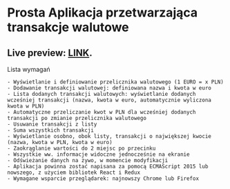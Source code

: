 # Prosta Aplikacja przetwarzająca transakcje walutowe


## Live preview: [LINK](https://mieczyslawmilej.github.io/Currency_app/).

Lista wymagań
	
	- Wyświetlanie i definiowanie przelicznika walutowego (1 EURO = x PLN)
	- Dodawanie transakcji walutowej: definiowana nazwa i kwota w euro
	- Lista dodanych transakcji walutowych: wyświetlanie dodanych wcześniej transakcji (nazwa, kwota w euro, automatycznie wyliczona kwota w PLN)
	- Automatyczne przeliczanie kwot w PLN dla wcześniej dodanych transakcji po zmianie przelicznika walutowego
	- Usuwanie transakcji z listy
	- Suma wszystkich transakcji
	- Wyświetlanie osobno, obok listy, transakcji o największej kwocie (nazwa, kwota w PLN, kwota w euro)
	- Zaokrąglanie wartości do 2 miejsc po przecinku
	- Wszystkie ww. informacje widoczne jednocześnie na ekranie
	- Odświeżanie danych na żywo, w momencie modyfikacji
	- Aplikacja powinna zostać napisana za pomocą ECMAScript 2015 lub nowszego, z użyciem bibliotek React i Redux
	- Wymagane wsparcie przeglądarek: najnowszy Chrome lub Firefox


